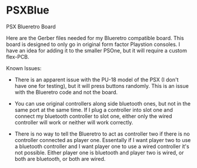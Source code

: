 # PSXBlue
PSX Blueretro Board

Here are the Gerber files needed for my Blueretro compatible board.  This board is designed to only go in original form factor Playstion consoles. I have an idea for adding it to the smaller PSOne, but it will require a custom flex-PCB.

Known Issues:
- There is an apparent issue with the PU-18 model of the PSX (I don't have one for testing), but it will press buttons randomly.  This is an issue with the Blueretro code and not the board.

- You can use original controllers along side bluetooth ones, but not in the same port at the same time.  If I plug a controller into slot one and connect my bluetooth controller to slot one, either only the wired controller will work or neither will work correctly.  

- There is no way to tell the Blueretro to act as controller two if there is no controller connected as player one.  Essentally if I want player two to use a bluetooth controller and I want player one to use a wired controller it's not possible.  Either player one is bluetooth and player two is wired, or both are bluetooth, or both are wired.
